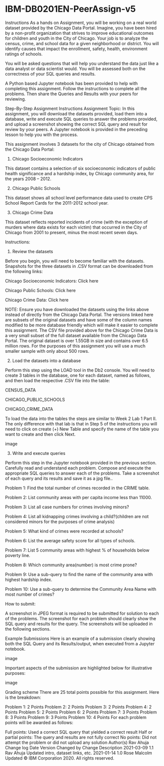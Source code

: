 # IBM-DB0201EN-PeerAssign-v5

Instructions
As a hands on Assignment, you will be working on a real world dataset provided by the Chicago Data Portal. Imagine, you have been hired by a non-profit organization that strives to improve educational outcomes for children and youth in the City of Chicago. Your job is to analyze the census, crime, and school data for a given neighborhood or district. You will identify causes that impact the enrollment, safety, health, environment ratings of schools.

You will be asked questions that will help you understand the data just like a data analyst or data scientist would. You will be assessed both on the correctness of your SQL queries and results.

A Python based Jupyter notebook has been provided to help with completing this assignment. Follow the instructions to complete all the problems. Then share the Queries and Results with your peers for reviewing.

Step-By-Step Assignment Instructions
Assignment Topic:
In this assignment, you will download the datasets provided, load them into a database, write and execute SQL queries to answer the problems provided, and upload a screenshot showing the correct SQL query and result for review by your peers. A Jupyter notebook is provided in the preceding lesson to help you with the process.

This assignment involves 3 datasets for the city of Chicago obtained from the Chicago Data Portal:

1. Chicago Socioeconomic Indicators

This dataset contains a selection of six socioeconomic indicators of public health significance and a hardship index, by Chicago community area, for the years 2008 – 2012.

2. Chicago Public Schools

This dataset shows all school level performance data used to create CPS School Report Cards for the 2011-2012 school year.

3. Chicago Crime Data

This dataset reflects reported incidents of crime (with the exception of murders where data exists for each victim) that occurred in the City of Chicago from 2001 to present, minus the most recent seven days.

Instructions:
1. Review the datasets

Before you begin, you will need to become familiar with the datasets. Snapshots for the three datasets in .CSV format can be downloaded from the following links:

Chicago Socioeconomic Indicators: Click here

Chicago Public Schools: Click here

Chicago Crime Data: Click here

NOTE: Ensure you have downloaded the datasets using the links above instead of directly from the Chicago Data Portal. The versions linked here are subsets of the original datasets and have some of the column names modified to be more database friendly which will make it easier to complete this assignment. The CSV file provided above for the Chicago Crime Data is a very small subset of the full dataset available from the Chicago Data Portal. The original dataset is over 1.55GB in size and contains over 6.5 million rows. For the purposes of this assignment you will use a much smaller sample with only about 500 rows.

2. Load the datasets into a database

Perform this step using the LOAD tool in the Db2 console. You will need to create 3 tables in the database, one for each dataset, named as follows, and then load the respective .CSV file into the table:

CENSUS_DATA

CHICAGO_PUBLIC_SCHOOLS

CHICAGO_CRIME_DATA

To load the data into the tables the steps are similar to Week 2 Lab 1 Part II. The only difference with that lab is that in Step 5 of the instructions you will need to click on create (+) New Table and specify the name of the table you want to create and then click Next.

image

3. Write and execute queries

Perform this step in the Jupyter notebook provided in the previous section. Carefully read and understand each problem. Compose and execute the appropriate SQL queries to answer each of the problems. Take a screenshot of each query and its results and save it as a jpg file..

Problem 1: Find the total number of crimes recorded in the CRIME table.

Problem 2: List community areas with per capita income less than 11000.

Problem 3: List all case numbers for crimes involving minors?

Problem 4: List all kidnapping crimes involving a child?(children are not considered minors for the purposes of crime analysis)

Problem 5: What kind of crimes were recorded at schools?

Problem 6: List the average safety score for all types of schools.

Problem 7: List 5 community areas with highest % of households below poverty line.

Problem 8: Which community area(number) is most crime prone?

Problem 9: Use a sub-query to find the name of the community area with highest hardship index.

Problem 10: Use a sub-query to determine the Community Area Name with most number of crimes?

How to submit:

A screenshot in JPEG format is required to be submitted for solution to each of the problems. The screenshot for each problem should clearly show the SQL query and results for the query. The screenshots will be uploaded in the following sections.

Example Submissions
Here is an example of a submission clearly showing both the SQL Query and its Results/output, when executed from a Jupyter notebook.

image

Important aspects of the submission are highlighted below for illustrative purposes:

image

Grading scheme
There are 25 total points possible for this assignment. Here is the breakdown:

Problem 1: 2 Points
Problem 2: 2 Points
Problem 3: 2 Points
Problem 4: 2 Points
Problem 5: 2 Points
Problem 6: 2 Points
Problem 7: 3 Points
Problem 8: 3 Points
Problem 9: 3 Points
Problem 10: 4 Points
For each problem points will be awarded as follows:

Full points: Used a correct SQL query that yielded a correct result
Half or partial points: The query and results are not fully correct
No points: Did not attempt the problem or did not upload any solution
Author(s)
Rav Ahuja
Change log
Date	Version	Changed by	Change Description
2021-03-09	1.1	Rav Ahuja	Updated intro, dataset links, etc.
2021-01-14	1.0	Rose Malcolm	Updated
© IBM Corporation 2020. All rights reserved.
